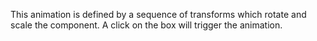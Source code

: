   
This animation is defined by a sequence of transforms which rotate and scale the component. A
click on the box will trigger the animation.